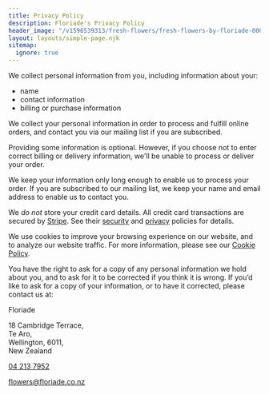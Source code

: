 ```yaml
---
title: Privacy Policy
description: Floriade's Privacy Policy
header_image: "/v1596539313/fresh-flowers/fresh-flowers-by-floriade-00060.jpg"
layout: layouts/simple-page.njk
sitemap:
  ignore: true
---
```

We collect personal information from you, including information about your:
- name
- contact information
- billing or purchase information

We collect your personal information in order to process and fulfill online orders, and contact you via our mailing list if you are subscribed.

Providing some information is optional. However, if you choose not to enter correct billing or delivery information, we'll be unable to process or deliver your order.

We keep your information only long enough to enable us to process your order. If you are subscribed to our mailing list, we keep your name and email address to enable us to contact you.

We _do not_ store your credit card details. All credit card transactions are secured by [Stripe](https://stripe.com/). See their [security](https://stripe.com/docs/security/stripe) and [privacy](https://stripe.com/nz/privacy/) policies for details.

We use cookies to improve your browsing experience on our website, and to analyze our website traffic. For more information, please see our [Cookie Policy](/cookie-policy/).

You have the right to ask for a copy of any personal information we hold about you, and to ask for it to be corrected if you think it is wrong.
If you’d like to ask for a copy of your information, or to have it corrected, please contact us at:

Floriade

18 Cambridge Terrace,<br>
Te Aro,<br>
Wellington, 6011,<br>
New Zealand

[04 213 7952](tel:+6442137952)

[flowers@floriade.co.nz](mailto\:flowers@floriade.co.nz\?subject\=Privacy%20Enquiry)

